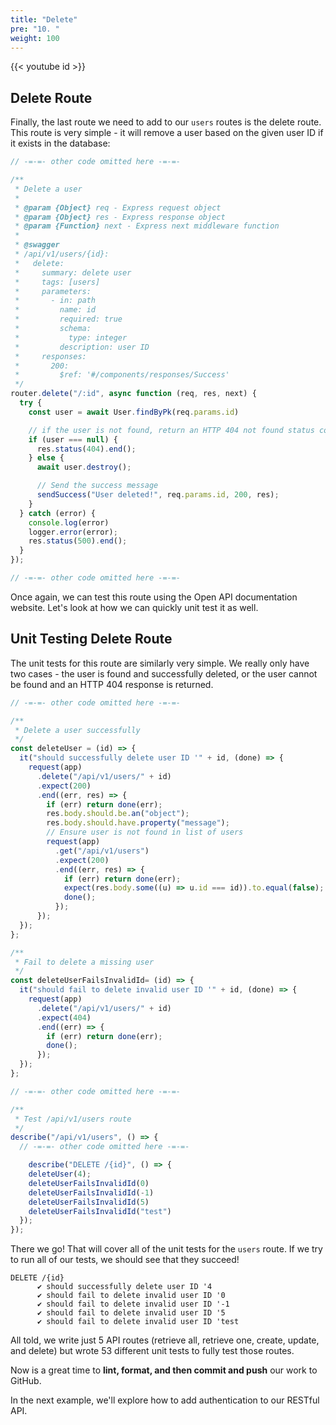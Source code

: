 ```yaml
---
title: "Delete"
pre: "10. "
weight: 100
---
```


{{< youtube id >}}

## Delete Route

Finally, the last route we need to add to our `users` routes is the delete route. This route is very simple - it will remove a user based on the given user ID if it exists in the database:

```js {title="routes/api/v1/users.js"}
// -=-=- other code omitted here -=-=-

/**
 * Delete a user
 *
 * @param {Object} req - Express request object
 * @param {Object} res - Express response object
 * @param {Function} next - Express next middleware function
 *
 * @swagger
 * /api/v1/users/{id}:
 *   delete:
 *     summary: delete user
 *     tags: [users]
 *     parameters:
 *       - in: path
 *         name: id
 *         required: true
 *         schema:
 *           type: integer
 *         description: user ID
 *     responses:
 *       200:
 *         $ref: '#/components/responses/Success'
 */
router.delete("/:id", async function (req, res, next) {
  try {
    const user = await User.findByPk(req.params.id)

    // if the user is not found, return an HTTP 404 not found status code
    if (user === null) {
      res.status(404).end();
    } else {
      await user.destroy();

      // Send the success message
      sendSuccess("User deleted!", req.params.id, 200, res);
    }
  } catch (error) {
    console.log(error)
    logger.error(error);
    res.status(500).end();
  }
});

// -=-=- other code omitted here -=-=-
```

Once again, we can test this route using the Open API documentation website. Let's look at how we can quickly unit test it as well.

## Unit Testing Delete Route

The unit tests for this route are similarly very simple. We really only have two cases - the user is found and successfully deleted, or the user cannot be found and an HTTP 404 response is returned.

```js {title="test/api/v1/users.js"}
// -=-=- other code omitted here -=-=-

/**
 * Delete a user successfully
 */
const deleteUser = (id) => {
  it("should successfully delete user ID '" + id, (done) => {
    request(app)
      .delete("/api/v1/users/" + id)
      .expect(200)
      .end((err, res) => {
        if (err) return done(err);
        res.body.should.be.an("object");
        res.body.should.have.property("message");
        // Ensure user is not found in list of users
        request(app)
          .get("/api/v1/users")
          .expect(200)
          .end((err, res) => {
            if (err) return done(err);
            expect(res.body.some((u) => u.id === id)).to.equal(false);
            done();
          });
      });
  });
};

/**
 * Fail to delete a missing user
 */
const deleteUserFailsInvalidId= (id) => {
  it("should fail to delete invalid user ID '" + id, (done) => {
    request(app)
      .delete("/api/v1/users/" + id)
      .expect(404)
      .end((err) => {
        if (err) return done(err);
        done();
      });
  });
};

// -=-=- other code omitted here -=-=-

/**
 * Test /api/v1/users route
 */
describe("/api/v1/users", () => {
  // -=-=- other code omitted here -=-=-

    describe("DELETE /{id}", () => {
    deleteUser(4);
    deleteUserFailsInvalidId(0)
    deleteUserFailsInvalidId(-1)
    deleteUserFailsInvalidId(5)
    deleteUserFailsInvalidId("test")
  });
});
```

There we go! That will cover all of the unit tests for the `users` route. If we try to run all of our tests, we should see that they succeed!

``` {title="output"}
DELETE /{id}
      ✔ should successfully delete user ID '4
      ✔ should fail to delete invalid user ID '0
      ✔ should fail to delete invalid user ID '-1
      ✔ should fail to delete invalid user ID '5
      ✔ should fail to delete invalid user ID 'test
```

All told, we write just 5 API routes (retrieve all, retrieve one, create, update, and delete) but wrote 53 different unit tests to fully test those routes. 

Now is a great time to **lint, format, and then commit and push** our work to GitHub.

In the next example, we'll explore how to add authentication to our RESTful API.